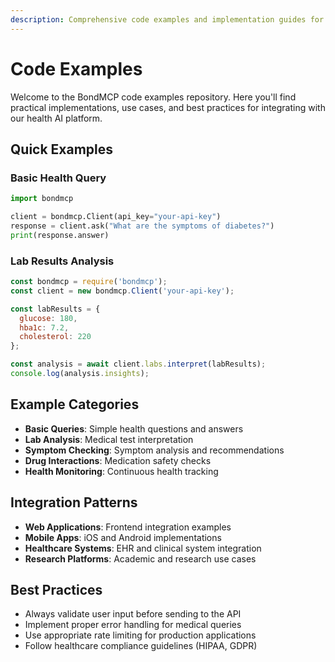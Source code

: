 ```yaml
---
description: Comprehensive code examples and implementation guides for the BondMCP Health AI Platform
---
```


# Code Examples

Welcome to the BondMCP code examples repository. Here you'll find practical implementations, use cases, and best practices for integrating with our health AI platform.

## Quick Examples

### Basic Health Query
```python
import bondmcp

client = bondmcp.Client(api_key="your-api-key")
response = client.ask("What are the symptoms of diabetes?")
print(response.answer)
```

### Lab Results Analysis
```javascript
const bondmcp = require('bondmcp');
const client = new bondmcp.Client('your-api-key');

const labResults = {
  glucose: 180,
  hba1c: 7.2,
  cholesterol: 220
};

const analysis = await client.labs.interpret(labResults);
console.log(analysis.insights);
```

## Example Categories

- **Basic Queries**: Simple health questions and answers
- **Lab Analysis**: Medical test interpretation
- **Symptom Checking**: Symptom analysis and recommendations
- **Drug Interactions**: Medication safety checks
- **Health Monitoring**: Continuous health tracking

## Integration Patterns

- **Web Applications**: Frontend integration examples
- **Mobile Apps**: iOS and Android implementations
- **Healthcare Systems**: EHR and clinical system integration
- **Research Platforms**: Academic and research use cases

## Best Practices

- Always validate user input before sending to the API
- Implement proper error handling for medical queries
- Use appropriate rate limiting for production applications
- Follow healthcare compliance guidelines (HIPAA, GDPR)
